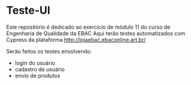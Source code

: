 # Teste-UI
Este repositório é dedicado  ao exercício de módulo 11 do curso de Engenharia de Qualidade da EBAC
Aqui terão testes automatizados com Cypress da plataforma http://lojaebac.ebaconline.art.br/

Serão feitos os testes envolvendo:
- login do usuário
- cadastro de usuário
- envio de produtos

